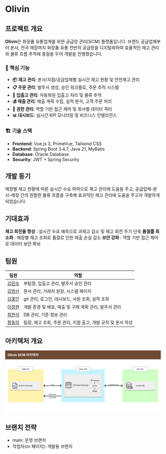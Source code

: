 # Olivin

## 프로젝트 개요
**Olivin**은 화장품 유통업계를 위한 공급망 관리(SCM) 플랫폼입니다.
브랜드 공급업체부터 본사, 전국 매장까지 화장품 유통 전반의 공급망을 디지털화하여 효율적인 재고 관리와 물류 흐름 추적에 중점을 두어 개발을 진행했습니다.


### 🎯 **핵심 기능**
- **📦 재고 관리**: 본사/지점/공급업체별 실시간 재고 현황 및 안전재고 관리
- **📋 주문 관리**: 발주서 생성, 승인 워크플로, 주문 추적 시스템
- **🚛 입출고 관리**: 자동화된 입출고 처리 및 물류 추적
- **💰 매출 관리**: 매출 계획 수립, 실적 분석, 고객 주문 처리
- **👥 권한 관리**: 역할 기반 접근 제어 및 회사별 데이터 격리
- **📊 대시보드**: 실시간 KPI 모니터링 및 비즈니스 인텔리전스

### 🏗️ **기술 스택**
- **Frontend**: Vue.js 3, PrimeVue, Tailwind CSS
- **Backend**: Spring Boot 3.4.7, Java 21, MyBatis
- **Database**: Oracle Database
- **Security**: JWT + Spring Security

## 개발 동기
매장별 재고 현황에 따른 실시간 수요 파악으로 재고 관리에 도움을 주고, 공급업체-본사-매장 간의 원할한 물류 흐름을 구축해 효과적인 재고 관리에 도움을 주고자 개발하게 되었습니다.

## 기대효과
**재고 회전율 향상** : 실시간 수요 예측으로 과재고 감소 및 재고 회전 주기 단축
**품절률 최소화** : 매장별 재고 조회로 품절로 인한 매출 손실 감소
**보안 강화** : 역할 기반 접근 제어로 데이터 보안 확보

## 팀원
팀원   | 역할 
-------|----------------
[김민수](https://github.com/tmm2176) | 부팀장, 입출고 관리, 발주서 승인 관리
[김영선](https://github.com/SouthKoreaUser) | 문서 관리, 거래처 원장, 시스템 페이지
[김홍인](https://github.com/geniusIN) | git 관리, 로그인, 대시보드, 사원 조회, 실적 조회
[이창현](https://github.com/momi3355) | 개발 환경 및 배포, 매출 및 구매 계획 관리, 발주서 관리
[최현석](https://github.com/hyunsuck) | DB 관리, 기준 정보 관리
[함동의](https://github.com/greenstar-gyul) | 팀장, 재고 조회, 주문 관리, 지점 출고, 개발 규칙 및 문서 작성

## 아키텍처 개요
![Olivin 아키텍처](./SCM%20아키텍처.png)

## 브랜치 전략
- main: 운영 브랜치
- 작업자(or 페이지): 개발용 브랜치